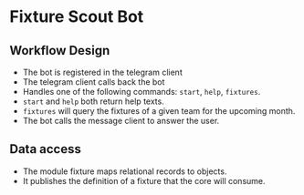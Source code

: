 # Fixture Scout Bot

## Workflow Design

- The bot is registered in the telegram client
- The telegram client calls back the bot
- Handles one of the following commands: `start`, `help`, `fixtures`.
- `start` and `help` both return help texts.
- `fixtures` will query the fixtures of a given team for the upcoming month.
- The bot calls the message client to answer the user.

## Data access

- The module fixture maps relational records to objects.
- It publishes the definition of a fixture that the core will consume.
